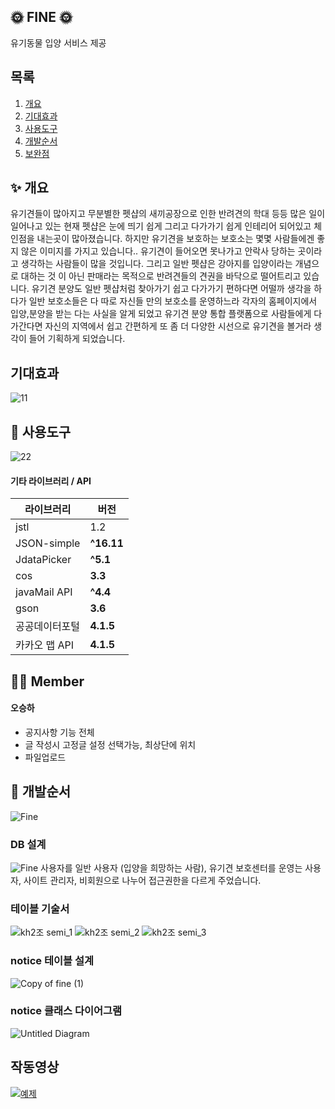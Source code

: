 ## 🌞 FINE 🌞
유기동물 입양 서비스 제공

## 목록 
1. [개요](#개요)
2. [기대효과](#기대효과)
3. [사용도구](#-사용도구)
4. [개발순서](#-개발순서)
5. [보완점](#-보완점)

##  ✨ 개요
유기견들이 많아지고 무분별한 펫샵의 새끼공장으로 인한 반려견의 학대 등등 많은 일이 일어나고 있는 현재 펫샵은 눈에 띄기 쉽게 그리고 다가가기 쉽게 인테리어 되어있고 체인점을 내는곳이 많아졌습니다. 
하지만 유기견을 보호하는 보호소는 몇몇 사람들에겐 좋지 않은 이미지를 가지고 있습니다.. 유기견이 들어오면 못나가고 안락사 당하는 곳이라고 생각하는 사람들이 많을 것입니다. 그리고 일반 펫샵은 강아지를 입양이라는 개념으로 대하는 것 이 아닌 판매라는 목적으로 반려견들의 견권을 바닥으로 떨어트리고 있습니다.
유기견 분양도 일반 펫샵처럼 찾아가기 쉽고 다가가기 편하다면 어떨까 생각을 하다가 일반 보호소들은 다 따로 자신들 만의 보호소를 운영하느라 각자의 홈페이지에서 입양,분양을 받는 다는 사실을 알게 되었고 유기견 분양 통합 플랫폼으로 사람들에게 다가간다면 자신의 지역에서 쉽고 간편하게 또 좀 더 다양한 시선으로 유기견을 볼거라 생각이 들어 기획하게 되었습니다.
## 기대효과
![11](https://user-images.githubusercontent.com/69295153/106466895-43a05e00-64df-11eb-8310-cacb2e494dfa.PNG)

##  🔧 사용도구
![22](https://user-images.githubusercontent.com/69295153/106466899-44d18b00-64df-11eb-9144-ca27739c153f.PNG)

#### 기타 라이브러리 / API

| 라이브러리                      | 버전       |
| ------------------------------ | ---------- |
| jstl                           | 1.2        |
| JSON-simple                    | **^16.11** |
| JdataPicker                    | **^5.1**   |
| cos                            | **3.3**    |
| javaMail API                   | **^4.4**   |
| gson                           | **3.6**    |
| 공공데이터포털                  | **4.1.5**  |
| 카카오 맵 API                  | **4.1.5**  |


## 👩‍💻 Member 

#### 오승하
- 공지사항 기능 전체
- 글 작성시 고정글 설정 선택가능, 최상단에 위치
- 파일업로드


##  🔧 개발순서
![Fine](https://user-images.githubusercontent.com/69295153/106555996-fa452280-6561-11eb-8402-275fefdcea22.jpg)

### DB 설계
![Fine](https://user-images.githubusercontent.com/69295153/106556224-6a53a880-6562-11eb-9067-943cb968e624.png)
사용자를 일반 사용자 (입양을 희망하는 사람), 유기견 보호센터를 운영는 사용자, 사이트 관리자, 비회원으로 나누어 접근권한을 다르게 주었습니다. 

### 테이블 기술서
![kh2조 semi_1](https://user-images.githubusercontent.com/69295153/106628659-6143f500-65bd-11eb-9410-fb32a3e1f782.jpg)
![kh2조 semi_2](https://user-images.githubusercontent.com/69295153/106628663-62752200-65bd-11eb-9b1d-0021e40a35b1.jpg)
![kh2조 semi_3](https://user-images.githubusercontent.com/69295153/106628665-630db880-65bd-11eb-9f7b-77147828e2a9.jpg)

### notice 테이블 설계
![Copy of fine (1)](https://user-images.githubusercontent.com/69295153/106625198-cdbcf500-65b9-11eb-8d8d-5b2bf0f4b582.png)

### notice 클래스 다이어그램
![Untitled Diagram](https://user-images.githubusercontent.com/69295153/106564533-ae4daa00-6570-11eb-8ce7-e412ecd999c2.png)


## 작동영상
[![예제](https://img.youtube.com/vi/hPoQP96emqs/0.jpg)](https://youtu.be/hPoQP96emqs) 
